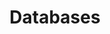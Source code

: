 ---
title: Databases
layout: collection
permalink: /databases/
collection: databases
entries_layout: grid
classes: wide
author_profile: false
sidebar:
  #nav: "ds-toc"
toc: false
---